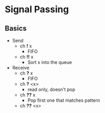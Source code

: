 # Signal Passing

## Basics

+ Send
  + ch **!** x
    + FIFO
  + ch **!!** x
    + Sort x into the queue
+ Receive
  + ch **?** x
    + FIFO
  + ch **?** \<x>
    + read only, doesn't pop
  + ch **??** x
    + Pop first one that matches pattern
  + ch **??** \<x>


